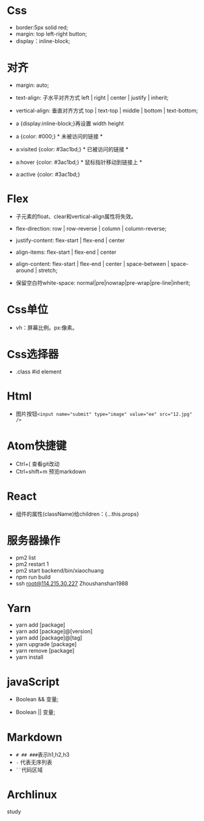 # Css
- border:5px solid red;
- margin: top left-right button;
- display：inline-block;
# 对齐
- margin: auto;
- text-align: 子水平对齐方式 left | right | center | justify | inherit;
- vertical-align:  垂直对齐方式 top | text-top | middle | bottom | text-bottom;

- a {display:inline-block;}再设置 width height
- a {color: #000;}		* 未被访问的链接 *
- a:visited {color: #3ac1bd;}	* 已被访问的链接 *
- a:hover {color: #3ac1bd;}	* 鼠标指针移动到链接上 *
- a:active {color: #3ac1bd;}
# Flex
- 子元素的float、clear和vertical-align属性将失效。
- flex-direction: row | row-reverse | column | column-reverse;
- justify-content: flex-start | flex-end | center
- align-items: flex-start | flex-end | center
- align-content: flex-start | flex-end | center | space-between | space-around | stretch;

- 保留空白符white-space: normal|pre|nowrap|pre-wrap|pre-line|inherit;
# Css单位
- vh：屏幕比例。px:像素。
# Css选择器
- .class	#id	element

# Html
- 图片按钮`<input name="submit" type="image" value="ee" src="12.jpg" />`

# Atom快捷键
- Ctrl+( 查看git改动
- Ctrl+shift+m 预览markdown

# React
- 组件的属性(className)给children：{...this.props}

# 服务器操作
- pm2 list
- pm2 restart 1
- pm2 start backend/bin/xiaochuang
- npm run build
- ssh root@114.215.30.227	Zhoushanshan1988

# Yarn
- yarn add [package]
- yarn add [package]@[version]
- yarn add [package]@[tag]
- yarn upgrade [package]
- yarn remove [package]
- yarn install

# javaScript
- Boolean && 变量;
* Boolean || 变量;

# Markdown
- `# ## ###`表示h1,h2,h3
- `-` 代表无序列表
- ` `` `代码区域
# Archlinux
study
